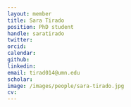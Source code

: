 ```yaml
---
layout: member
title: Sara Tirado
position: PhD student
handle: saratirado
twitter:
orcid: 
calendar: 
github:
linkedin:
email: tirad014@umn.edu
scholar: 
image: /images/people/sara-tirado.jpg
cv: 
---
```

